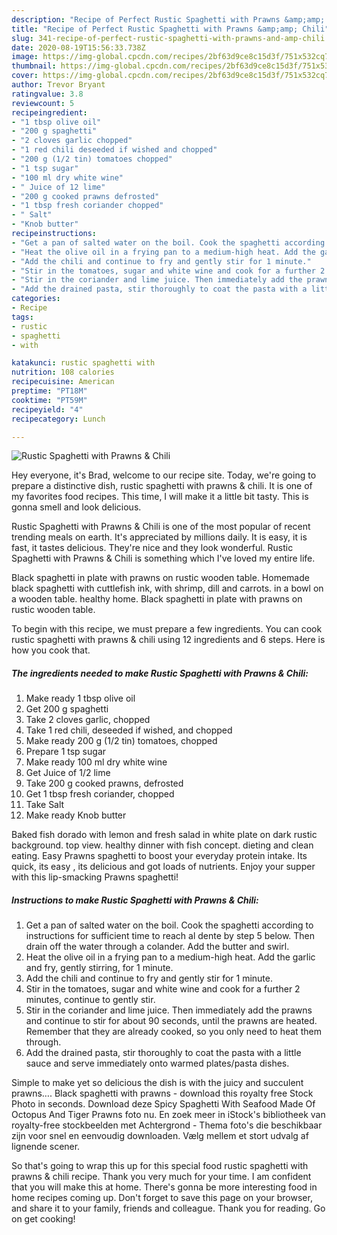 ```yaml
---
description: "Recipe of Perfect Rustic Spaghetti with Prawns &amp;amp; Chili"
title: "Recipe of Perfect Rustic Spaghetti with Prawns &amp;amp; Chili"
slug: 341-recipe-of-perfect-rustic-spaghetti-with-prawns-and-amp-chili
date: 2020-08-19T15:56:33.738Z
image: https://img-global.cpcdn.com/recipes/2bf63d9ce8c15d3f/751x532cq70/rustic-spaghetti-with-prawns-chili-recipe-main-photo.jpg
thumbnail: https://img-global.cpcdn.com/recipes/2bf63d9ce8c15d3f/751x532cq70/rustic-spaghetti-with-prawns-chili-recipe-main-photo.jpg
cover: https://img-global.cpcdn.com/recipes/2bf63d9ce8c15d3f/751x532cq70/rustic-spaghetti-with-prawns-chili-recipe-main-photo.jpg
author: Trevor Bryant
ratingvalue: 3.8
reviewcount: 5
recipeingredient:
- "1 tbsp olive oil"
- "200 g spaghetti"
- "2 cloves garlic chopped"
- "1 red chili deseeded if wished and chopped"
- "200 g (1/2 tin) tomatoes chopped"
- "1 tsp sugar"
- "100 ml dry white wine"
- " Juice of 12 lime"
- "200 g cooked prawns defrosted"
- "1 tbsp fresh coriander chopped"
- " Salt"
- "Knob butter"
recipeinstructions:
- "Get a pan of salted water on the boil. Cook the spaghetti according to instructions for sufficient time to reach al dente by step 5 below. Then drain off the water through a colander. Add the butter and swirl."
- "Heat the olive oil in a frying pan to a medium-high heat. Add the garlic and fry, gently stirring, for 1 minute."
- "Add the chili and continue to fry and gently stir for 1 minute."
- "Stir in the tomatoes, sugar and white wine and cook for a further 2 minutes, continue to gently stir."
- "Stir in the coriander and lime juice. Then immediately add the prawns and continue to stir for about 90 seconds, until the prawns are heated. Remember that they are already cooked, so you only need to heat them through."
- "Add the drained pasta, stir thoroughly to coat the pasta with a little sauce and serve immediately onto warmed plates/pasta dishes."
categories:
- Recipe
tags:
- rustic
- spaghetti
- with

katakunci: rustic spaghetti with 
nutrition: 108 calories
recipecuisine: American
preptime: "PT18M"
cooktime: "PT59M"
recipeyield: "4"
recipecategory: Lunch

---
```



![Rustic Spaghetti with Prawns &amp; Chili](https://img-global.cpcdn.com/recipes/2bf63d9ce8c15d3f/751x532cq70/rustic-spaghetti-with-prawns-chili-recipe-main-photo.jpg)

Hey everyone, it's Brad, welcome to our recipe site. Today, we're going to prepare a distinctive dish, rustic spaghetti with prawns &amp; chili. It is one of my favorites food recipes. This time, I will make it a little bit tasty. This is gonna smell and look delicious.

Rustic Spaghetti with Prawns &amp; Chili is one of the most popular of recent trending meals on earth. It's appreciated by millions daily. It is easy, it is fast, it tastes delicious. They're nice and they look wonderful. Rustic Spaghetti with Prawns &amp; Chili is something which I've loved my entire life.

Black spaghetti in plate with prawns on rustic wooden table. Homemade black spaghetti with cuttlefish ink, with shrimp, dill and carrots. in a bowl on a wooden table. healthy home. Black spaghetti in plate with prawns on rustic wooden table.


To begin with this recipe, we must prepare a few ingredients. You can cook rustic spaghetti with prawns &amp; chili using 12 ingredients and 6 steps. Here is how you cook that.

<!--inarticleads1-->

##### The ingredients needed to make Rustic Spaghetti with Prawns &amp; Chili:

1. Make ready 1 tbsp olive oil
1. Get 200 g spaghetti
1. Take 2 cloves garlic, chopped
1. Take 1 red chili, deseeded if wished, and chopped
1. Make ready 200 g (1/2 tin) tomatoes, chopped
1. Prepare 1 tsp sugar
1. Make ready 100 ml dry white wine
1. Get  Juice of 1/2 lime
1. Take 200 g cooked prawns, defrosted
1. Get 1 tbsp fresh coriander, chopped
1. Take  Salt
1. Make ready Knob butter


Baked fish dorado with lemon and fresh salad in white plate on dark rustic background. top view. healthy dinner with fish concept. dieting and clean eating. Easy Prawns spaghetti to boost your everyday protein intake. Its quick, its easy , its delicious and got loads of nutrients. Enjoy your supper with this lip-smacking Prawns spaghetti! 

<!--inarticleads2-->

##### Instructions to make Rustic Spaghetti with Prawns &amp; Chili:

1. Get a pan of salted water on the boil. Cook the spaghetti according to instructions for sufficient time to reach al dente by step 5 below. Then drain off the water through a colander. Add the butter and swirl.
1. Heat the olive oil in a frying pan to a medium-high heat. Add the garlic and fry, gently stirring, for 1 minute.
1. Add the chili and continue to fry and gently stir for 1 minute.
1. Stir in the tomatoes, sugar and white wine and cook for a further 2 minutes, continue to gently stir.
1. Stir in the coriander and lime juice. Then immediately add the prawns and continue to stir for about 90 seconds, until the prawns are heated. Remember that they are already cooked, so you only need to heat them through.
1. Add the drained pasta, stir thoroughly to coat the pasta with a little sauce and serve immediately onto warmed plates/pasta dishes.


Simple to make yet so delicious the dish is with the juicy and succulent prawns…. Black spaghetti with prawns - download this royalty free Stock Photo in seconds. Download deze Spicy Spaghetti With Seafood Made Of Octopus And Tiger Prawns foto nu. En zoek meer in iStock&#39;s bibliotheek van royalty-free stockbeelden met Achtergrond - Thema foto&#39;s die beschikbaar zijn voor snel en eenvoudig downloaden. Vælg mellem et stort udvalg af lignende scener. 

So that's going to wrap this up for this special food rustic spaghetti with prawns &amp; chili recipe. Thank you very much for your time. I am confident that you will make this at home. There's gonna be more interesting food in home recipes coming up. Don't forget to save this page on your browser, and share it to your family, friends and colleague. Thank you for reading. Go on get cooking!
